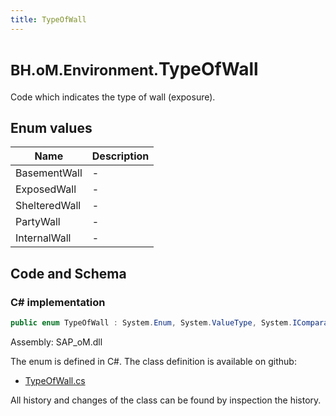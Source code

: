```yaml
---
title: TypeOfWall
---
```


# <small>BH.oM.Environment.</small>**TypeOfWall**

Code which indicates the type of wall (exposure).

## Enum values

| Name            | Description                                                    |
|-----------------|----------------------------------------------------------------|
| BasementWall |  -  |
| ExposedWall |  -  |
| ShelteredWall |  -  |
| PartyWall |  -  |
| InternalWall |  -  |


## Code and Schema

### C# implementation

``` C# title="C#"
public enum TypeOfWall : System.Enum, System.ValueType, System.IComparable, System.ISpanFormattable, System.IFormattable, System.IConvertible
```

Assembly: SAP_oM.dll

The enum is defined in C#. The class definition is available on github:

- [TypeOfWall.cs](https://github.com/BHoM/SAP_Toolkit/blob/develop/SAP_oM/Enums\TypeOfWall.cs)

All history and changes of the class can be found by inspection the history.
